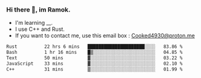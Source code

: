 ### Hi there 👋, im Ramok.

- I'm learning __.
- I use C++ and Rust.
- If you want to contact me, use this email box : Cooked4930@proton.me

<!--START_SECTION:waka-->

```txt
Rust          22 hrs 6 mins   █████████████████████░░░░   83.86 %
Bash          1 hr 16 mins    █▒░░░░░░░░░░░░░░░░░░░░░░░   04.85 %
Text          50 mins         ▓░░░░░░░░░░░░░░░░░░░░░░░░   03.22 %
JavaScript    33 mins         ▓░░░░░░░░░░░░░░░░░░░░░░░░   02.10 %
C++           31 mins         ▒░░░░░░░░░░░░░░░░░░░░░░░░   01.99 %
```

<!--END_SECTION:waka-->

